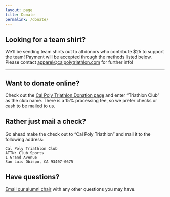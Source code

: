 ```yaml
---
layout: page
title: Donate
permalink: /donate/
---
```


## Looking for a team shirt?

We’ll be sending team shirts out to all donors who contribute $25 to support the team!  Payment will be accepted through the methods listed below.  Please contact [apparel@calpolytriathlon.com](mailto:apparel@calpolytriathlon.com) for further info!

----

## Want to donate online?

Check out the [Cal Poly Triathlon Donation page](https://securelb.imodules.com/s/699/hybrid-form/index.aspx?sid=699&gid=1&sitebuilder=1&pgid=961&cid=2272&bledit=1&dids=318.323.319.320.321.317.329.211.325.334.330.338.335.215.324.336.322.306.302.&sort=1) and enter “Triathlon Club” as the club name. There is a 15% processing fee, so we prefer checks or cash to be mailed to us.

## Rather just mail a check?

Go ahead make the check out to “Cal Poly Triathlon” and mail it to the following address:

```none
Cal Poly Triathlon Club
ATTN: Club Sports
1 Grand Avenue
San Luis Obispo, CA 93407-0675
```

## Have questions?

[Email our alumni chair](mailto:alumnirelations@calpolytriathlon.com?subject=Alumni%20Donation) with any other questions you may have.
